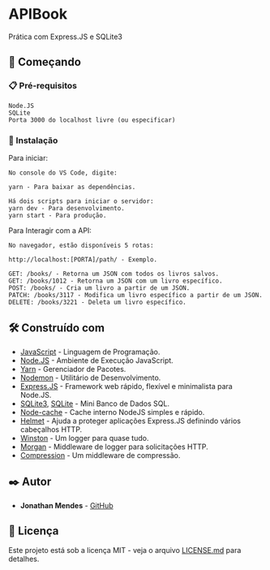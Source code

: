 # APIBook

Prática com Express.JS e SQLite3

## 🚀 Começando

### 📋 Pré-requisitos

```
Node.JS
SQLite
Porta 3000 do localhost livre (ou especificar)
```

### 🔧 Instalação

Para iniciar:

```
No console do VS Code, digite:

yarn - Para baixar as dependências.

Há dois scripts para iniciar o servidor:
yarn dev - Para desenvolvimento.
yarn start - Para produção.
```

Para Interagir com a API:

```
No navegador, estão disponíveis 5 rotas:

http://localhost:[PORTA]/path/ - Exemplo.

GET: /books/ - Retorna um JSON com todos os livros salvos.
GET: /books/1012 - Retorna um JSON com um livro específico.
POST: /books/ - Cria um livro a partir de um JSON.
PATCH: /books/3117 - Modifica um livro específico a partir de um JSON.
DELETE: /books/3221 - Deleta um livro específico.
```

## 🛠️ Construído com

- [JavaScript](https://developer.mozilla.org/pt-BR/docs/Web/JavaScript) - Linguagem de Programação.
- [Node.JS](https://nodejs.org/pt-br/) - Ambiente de Execução JavaScript.
- [Yarn](https://yarnpkg.com/) - Gerenciador de Pacotes.
- [Nodemon](https://nodemon.io/) - Utilitário de Desenvolvimento.
- [Express.JS](https://expressjs.com/pt-br/) - Framework web rápido, flexível e minimalista para Node.JS.
- [SQLite3](https://www.npmjs.com/package/sqlite3), [SQLite](https://www.sqlite.org/index.html) - Mini Banco de Dados SQL.
- [Node-cache](https://www.npmjs.com/package/node-cache?activeTab=readme) - Cache interno NodeJS simples e rápido.
- [Helmet](https://www.npmjs.com/package/helmet?activeTab=readme) - Ajuda a proteger aplicações Express.JS definindo vários cabeçalhos HTTP.
- [Winston](https://www.npmjs.com/package/winston#logging) - Um logger para quase tudo.
- [Morgan](https://www.npmjs.com/package/morgan?activeTab=readme) - Middleware de logger para solicitações HTTP.
- [Compression](https://www.npmjs.com/package/compression?activeTab=readme) - Um middleware de compressão.

## ✒️ Autor

- **Jonathan Mendes** - [GitHub](https://github.com/DevJonathanMendes)

## 📄 Licença

Este projeto está sob a licença MIT - veja o arquivo [LICENSE.md](https://github.com/DevJonathanMendes/APIBook/blob/master/LICENSE.md) para detalhes.
